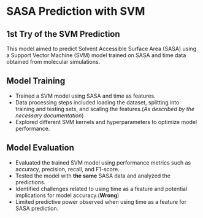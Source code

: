 # SASA Prediction with SVM

## 1st Try of the SVM Prediction
This model aimed to predict Solvent Accessible Surface Area (SASA) using a Support Vector Machine (SVM) model trained on SASA and time data obtained from molecular simulations. 

## Model Training
- Trained a SVM model using SASA and time as features.
- Data processing steps included loading the dataset, splitting into training and testing sets, and scaling the features.(*As described by the necessary documentation*)
- Explored different SVM kernels and hyperparameters to optimize model performance.

## Model Evaluation
- Evaluated the trained SVM model using performance metrics such as accuracy, precision, recall, and F1-score.
- Tested the model with **the same** SASA data and analyzed the predictions.
- Identified challenges related to using time as a feature and potential implications for model accuracy.(**Wrong**)
- Limited predictive power observed when using time as a feature for SASA prediction.
